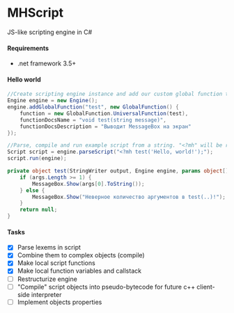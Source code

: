 # MHScript
JS-like scripting engine in C#

#### Requirements
* .net framework 3.5+

#### Hello world
```C#
//Create scripting engine instance and add our custom global function to it
Engine engine = new Engine();
engine.addGlobalFunction("test", new GlobalFunction() {
	function = new GlobalFunction.UniversalFunction(test),
	functionDocsName = "void test(string message)",
	functionDocsDescription = "Выводит MessageBox на экран"
});

//Parse, compile and run example script from a string. "<?mh" will be removed in future commits
Script script = engine.parseScript("<?mh test('Hello, world!');");
script.run(engine);

private object test(StringWriter output, Engine engine, params object[] args) {
	if (args.Length >= 1) {
		MessageBox.Show(args[0].ToString());
	} else {
		MessageBox.Show("Неверное количество аргументов в test(..)!");
	}
	return null;
}
```

#### Tasks
- [x] Parse lexems in script
- [x] Combine them to complex objects (compile)
- [x] Make local script functions
- [x] Make local function variables and callstack
- [ ] Restructurize engine
- [ ] "Compile" script objects into pseudo-bytecode for future c++ client-side interpreter
- [ ] Implement objects properties